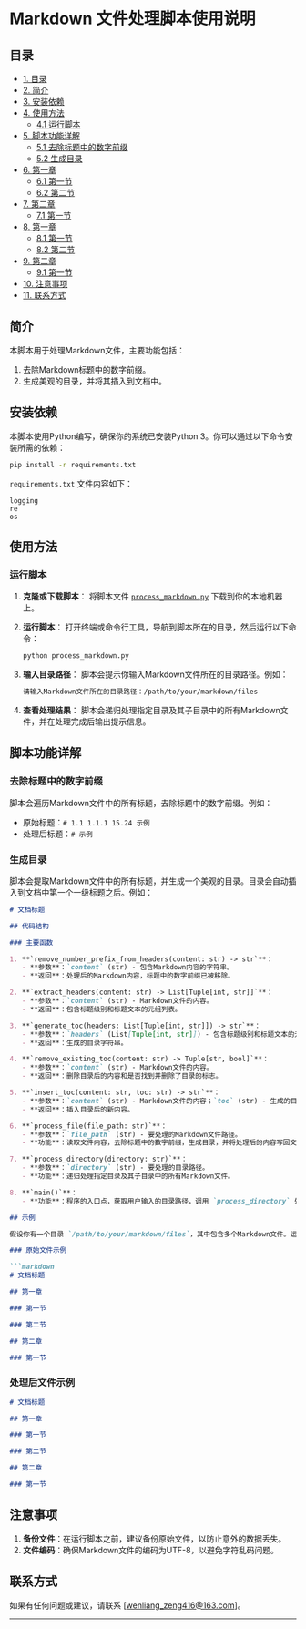 # Markdown 文件处理脚本使用说明

## 目录
- [1. 目录](#目录)
- [2. 简介](#简介)
- [3. 安装依赖](#安装依赖)
- [4. 使用方法](#使用方法)
    - [4.1 运行脚本](#运行脚本)
- [5. 脚本功能详解](#脚本功能详解)
    - [5.1 去除标题中的数字前缀](#去除标题中的数字前缀)
    - [5.2 生成目录](#生成目录)
- [6. 第一章](#第一章)
    - [6.1 第一节](#第一节)
    - [6.2 第二节](#第二节)
- [7. 第二章](#第二章)
    - [7.1 第一节](#第一节)
- [8. 第一章](#第一章)
    - [8.1 第一节](#第一节)
    - [8.2 第二节](#第二节)
- [9. 第二章](#第二章)
    - [9.1 第一节](#第一节)
- [10. 注意事项](#注意事项)
- [11. 联系方式](#联系方式)



## 简介

本脚本用于处理Markdown文件，主要功能包括：
1. 去除Markdown标题中的数字前缀。
2. 生成美观的目录，并将其插入到文档中。

## 安装依赖

本脚本使用Python编写，确保你的系统已安装Python 3。你可以通过以下命令安装所需的依赖：

```sh
pip install -r requirements.txt
```

`requirements.txt` 文件内容如下：

```
logging
re
os
```

## 使用方法

### 运行脚本

1. **克隆或下载脚本**：
   将脚本文件 [`process_markdown.py`](/Markdown/Scripts/process_markdown.py) 下载到你的本地机器上。

2. **运行脚本**：
   打开终端或命令行工具，导航到脚本所在的目录，然后运行以下命令：

   ```sh
   python process_markdown.py
   ```

3. **输入目录路径**：
   脚本会提示你输入Markdown文件所在的目录路径。例如：

   ```sh
   请输入Markdown文件所在的目录路径：/path/to/your/markdown/files
   ```

4. **查看处理结果**：
   脚本会递归处理指定目录及其子目录中的所有Markdown文件，并在处理完成后输出提示信息。

## 脚本功能详解

### 去除标题中的数字前缀

脚本会遍历Markdown文件中的所有标题，去除标题中的数字前缀。例如：

- 原始标题：`# 1.1 1.1.1 15.24 示例`
- 处理后标题：`# 示例`

### 生成目录

脚本会提取Markdown文件中的所有标题，并生成一个美观的目录。目录会自动插入到文档中第一个一级标题之后。例如：

```markdown
# 文档标题

## 代码结构

### 主要函数

1. **`remove_number_prefix_from_headers(content: str) -> str`**：
   - **参数**：`content` (str) - 包含Markdown内容的字符串。
   - **返回**：处理后的Markdown内容，标题中的数字前缀已被移除。

2. **`extract_headers(content: str) -> List[Tuple[int, str]]`**：
   - **参数**：`content` (str) - Markdown文件的内容。
   - **返回**：包含标题级别和标题文本的元组列表。

3. **`generate_toc(headers: List[Tuple[int, str]]) -> str`**：
   - **参数**：`headers` (List[Tuple[int, str]]) - 包含标题级别和标题文本的元组列表。
   - **返回**：生成的目录字符串。

4. **`remove_existing_toc(content: str) -> Tuple[str, bool]`**：
   - **参数**：`content` (str) - Markdown文件的内容。
   - **返回**：删除目录后的内容和是否找到并删除了目录的标志。

5. **`insert_toc(content: str, toc: str) -> str`**：
   - **参数**：`content` (str) - Markdown文件的内容；`toc` (str) - 生成的目录。
   - **返回**：插入目录后的新内容。

6. **`process_file(file_path: str)`**：
   - **参数**：`file_path` (str) - 要处理的Markdown文件路径。
   - **功能**：读取文件内容，去除标题中的数字前缀，生成目录，并将处理后的内容写回文件。

7. **`process_directory(directory: str)`**：
   - **参数**：`directory` (str) - 要处理的目录路径。
   - **功能**：递归处理指定目录及其子目录中的所有Markdown文件。

8. **`main()`**：
   - **功能**：程序的入口点，获取用户输入的目录路径，调用 `process_directory` 处理所有文件，并在完成后输出提示信息。

## 示例

假设你有一个目录 `/path/to/your/markdown/files`，其中包含多个Markdown文件。运行脚本后，脚本会处理这些文件，去除标题中的数字前缀，并生成目录。

### 原始文件示例

```markdown
# 文档标题

## 第一章

### 第一节

### 第二节

## 第二章

### 第一节
```

### 处理后文件示例

```markdown
# 文档标题

## 第一章

### 第一节

### 第二节

## 第二章

### 第一节
```

## 注意事项

1. **备份文件**：在运行脚本之前，建议备份原始文件，以防止意外的数据丢失。
2. **文件编码**：确保Markdown文件的编码为UTF-8，以避免字符乱码问题。

## 联系方式

如果有任何问题或建议，请联系 [wenliang_zeng416@163.com]。

---

